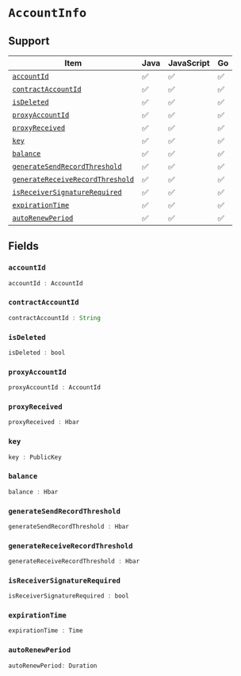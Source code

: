 # `AccountInfo`

## Support

| Item | Java | JavaScript | Go
| - | - | - | - |
| [`accountId`](#accountId) | ✅ | ✅ | ✅
| [`contractAccountId`](#contractAccountId) | ✅ | ✅ | ✅
| [`isDeleted`](#isDeleted) | ✅ | ✅ | ✅
| [`proxyAccountId`](#proxyAccountId) | ✅ | ✅ | ✅
| [`proxyReceived`](#proxyReceived) | ✅ | ✅ | ✅
| [`key`](#key) | ✅ | ✅ | ✅
| [`balance`](#balance) | ✅ | ✅ | ✅
| [`generateSendRecordThreshold`](#generateSendRecordThreshold) | ✅ | ✅ | ✅
| [`generateReceiveRecordThreshold`](#generateReceiveRecordThreshold) | ✅ | ✅ | ✅
| [`isReceiverSignatureRequired`](#isReceiverSignatureRequired) | ✅ | ✅ | ✅
| [`expirationTime`](#expirationTime) | ✅ | ✅ | ✅
| [`autoRenewPeriod`](#autoRenewPeriod) | ✅ | ✅ | ✅

## Fields

### `accountId`

```typescript
accountId : AccountId
```

### `contractAccountId`

```typescript
contractAccountId : String
```

### `isDeleted`

```typescript
isDeleted : bool
```

### `proxyAccountId`

```typescript
proxyAccountId : AccountId
```

### `proxyReceived`

```typescript
proxyReceived : Hbar
```

### `key`

```typescript
key : PublicKey
```

### `balance`

```typescript
balance : Hbar
```

### `generateSendRecordThreshold`

```typescript
generateSendRecordThreshold : Hbar
```

### `generateReceiveRecordThreshold`

```typescript
generateReceiveRecordThreshold : Hbar
```

### `isReceiverSignatureRequired`

```typescript
isReceiverSignatureRequired : bool
```

### `expirationTime`

```typescript
expirationTime : Time
```

### `autoRenewPeriod`

```typescript
autoRenewPeriod: Duration
```
